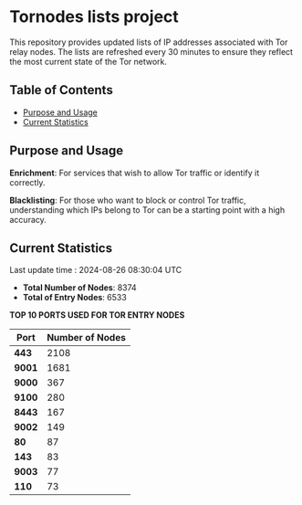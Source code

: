 # Tornodes lists project

This repository provides updated lists of IP addresses associated with Tor relay nodes. The lists are refreshed every 30 minutes to ensure they reflect the most current state of the Tor network.

## Table of Contents

- [Purpose and Usage](#purpose-and-usage)
- [Current Statistics](#current-statistics)


## Purpose and Usage

**Enrichment**: For services that wish to allow Tor traffic or identify it correctly.

**Blacklisting**: For those who want to block or control Tor traffic, understanding which IPs belong to Tor can be a starting point with a high accuracy.

## Current Statistics

Last update time : 2024-08-26 08:30:04 UTC

- **Total Number of Nodes**: 8374
- **Total of Entry Nodes**: 6533

**TOP 10 PORTS USED FOR TOR ENTRY NODES**

| **Port** | **Number of Nodes** |
|------|-----------------|
| **443**   | 2108  |
| **9001**   | 1681  |
| **9000**   | 367  |
| **9100**   | 280  |
| **8443**   | 167  |
| **9002**   | 149  |
| **80**   | 87  |
| **143**   | 83  |
| **9003**   | 77  |
| **110**   | 73  |

